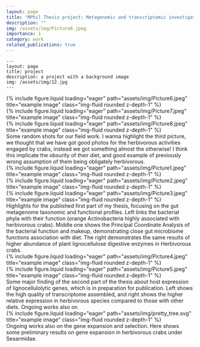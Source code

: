 ```yaml
---
layout: page
title: "MPhil Thesis project: Metagenomic and transcriptomic investigations on lignocellulose degradation in mangrove crabs"
description: ""
img: /assets/img/Picture6.jpeg
importance: 1
category: work
related_publications: true
---
```


    ---
    layout: page
    title: project
    description: a project with a background image
    img: /assets/img/12.jpg
    ---

<div class="row">
    <div class="col-sm mt-3 mt-md-0">
        {% include figure.liquid loading="eager" path="assets/img/Picture6.jpeg" title="example image" class="img-fluid rounded z-depth-1" %}
    </div>
    <div class="col-sm mt-3 mt-md-0">
        {% include figure.liquid loading="eager" path="assets/img/Picture7.jpeg" title="example image" class="img-fluid rounded z-depth-1" %}
    </div>
    <div class="col-sm mt-3 mt-md-0">
        {% include figure.liquid loading="eager" path="assets/img/Picture8.jpeg" title="example image" class="img-fluid rounded z-depth-1" %}
    </div>
</div>
<div class="caption">
    Some random shots for our field work. I wanna highlight the third picture, we thought that we have got good photos for the herbivorous activities engaged by crabs, instead we got something almost the otherwise! I think this implicate the obsurity of their diet, and good example of previously wrong assumption of them being obligately herbivorous.
</div>
<div class="row">
    <div class="col-sm mt-3 mt-md-0">
        {% include figure.liquid loading="eager" path="assets/img/Picture1.jpeg" title="example image" class="img-fluid rounded z-depth-1" %}
    </div>
    <div class="col-sm mt-3 mt-md-0">
        {% include figure.liquid loading="eager" path="assets/img/Picture2.jpeg" title="example image" class="img-fluid rounded z-depth-1" %}
    </div>
    <div class="col-sm mt-3 mt-md-0">
        {% include figure.liquid loading="eager" path="assets/img/Picture3.jpeg" title="example image" class="img-fluid rounded z-depth-1" %}
    </div>
</div>
<div class="caption">
    Highlights for the published first part of my thesis, focusing on the gut metagenome taxonomic and functional profiles. Left links the bacterial phyla with their function (orange Actinobacteria highly associated with herbivorous crabs). Middle one shows the Principal Coordinate Analysis of the bacterial function and makeup, demonstrating close gut microbiome functions association with diet. The right demonstrates the same results of higher abundance of plant lignocellulose digestive enzymes in Herbivorous crabs.
</div>
</div>
<div class="row">
    <div class="col-sm mt-3 mt-md-0">
        {% include figure.liquid loading="eager" path="assets/img/Picture4.jpeg" title="example image" class="img-fluid rounded z-depth-1" %}
    </div>
    <div class="col-sm mt-3 mt-md-0">
        {% include figure.liquid loading="eager" path="assets/img/Picture5.jpeg" title="example image" class="img-fluid rounded z-depth-1" %}
    </div>
</div>
<div class="caption">
    Some major finding of the second part of the thesis about host expression of lignocellulolytic genes, which is in preparation for publication. Left shows the high quality of transcriptome assembled, and right shows the higher relative expression in herbivorous species compared to those with other diets. Ongoing works also on
</div>
<div class="row">
    <div class="col-sm mt-3 mt-md-0">
        {% include figure.liquid loading="eager" path="assets/img/pretty_tree.svg" title="example image" class="img-fluid rounded z-depth-1" %}
    </div>
</div>
<div class="caption">
    Ongoing works also on the gene expansion and selection. Here shows some preliminary results on gene expansion in herbivorous crabs under Sesarmidae.
</div>
